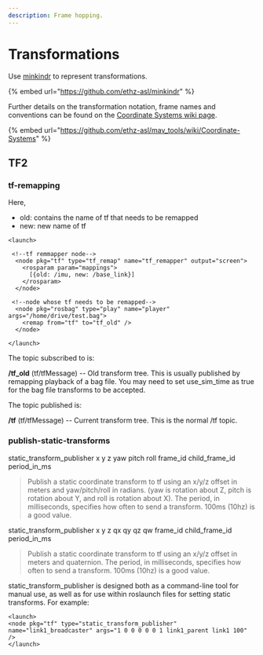 ```yaml
---
description: Frame hopping.
---
```


# Transformations

Use [minkindr](https://github.com/ethz-asl/minkindr) to represent transformations.

{% embed url="https://github.com/ethz-asl/minkindr" %}

Further details on the transformation notation, frame names and conventions can be found on the [Coordinate Systems wiki page](https://github.com/ethz-asl/mav\_tools/wiki/Coordinate-Systems).

{% embed url="https://github.com/ethz-asl/mav_tools/wiki/Coordinate-Systems" %}

## TF2

### tf-remapping

Here,

* old: contains the name of tf that needs to be remapped
* new: new name of tf

```markup
<launch>
 
 <!--tf remmapper node-->
  <node pkg="tf" type="tf_remap" name="tf_remapper" output="screen">
    <rosparam param="mappings">
      [{old: /imu, new: /base_link}]
    </rosparam>
  </node>

 <!--node whose tf needs to be remapped-->
  <node pkg="rosbag" type="play" name="player" args="/home/drive/test.bag">
    <remap from="tf" to="tf_old" />
  </node>

</launch>
```

The topic subscribed to is:

**/tf\_old** (tf/tfMessage) -- Old transform tree. This is usually published by remapping playback of a bag file. You may need to set use\_sim\_time as true for the bag file transforms to be accepted.

The topic published is:

**/tf** (tf/tfMessage) -- Current transform tree. This is the normal /tf topic.

### publish-static-transforms

static\_transform\_publisher x y z yaw pitch roll frame\_id child\_frame\_id period\_in\_ms

> Publish a static coordinate transform to tf using an x/y/z offset in meters and yaw/pitch/roll in radians. (yaw is rotation about Z, pitch is rotation about Y, and roll is rotation about X). The period, in milliseconds, specifies how often to send a transform. 100ms (10hz) is a good value.

static\_transform\_publisher x y z qx qy qz qw frame\_id child\_frame\_id period\_in\_ms

> Publish a static coordinate transform to tf using an x/y/z offset in meters and quaternion. The period, in milliseconds, specifies how often to send a transform. 100ms (10hz) is a good value.

static\_transform\_publisher is designed both as a command-line tool for manual use, as well as for use within roslaunch files for setting static transforms. For example:

```markup
<launch>
<node pkg="tf" type="static_transform_publisher" name="link1_broadcaster" args="1 0 0 0 0 0 1 link1_parent link1 100" />
</launch>
```

